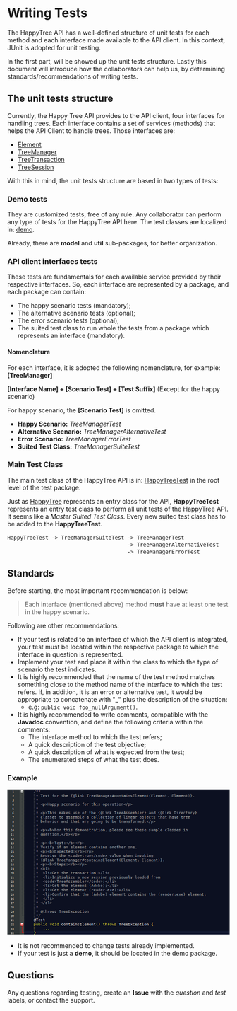 
# Writing Tests

The HappyTree API has a well-defined structure of unit tests for each
method and each interface made available to the API client. In this
context, JUnit is adopted for unit testing.

In the first part, will be showed up the unit tests structure. Lastly
this document will introduce how the collaborators can help us, by
determining standards/recommendations of writing tests.

## The unit tests structure

Currently, the Happy Tree API provides to the API client, four
interfaces for handling trees. Each interface contains a set of
services (methods) that helps the API Client to handle trees. Those
interfaces are:

* [Element](../../src/main/java/com/miuey/happytree/Element.java)
* [TreeManager](../../src/main/java/com/miuey/happytree/TreeManager.java)
* [TreeTransaction](../../src/main/java/com/miuey/happytree/TreeTransaction.java)
* [TreeSession](../../src/main/java/com/miuey/happytree/TreeSession.java)

With this in mind, the unit tests structure are based in two types of
tests:

### Demo tests

They are customized tests, free of any rule. Any collaborator can
perform any type of tests for the HappyTree API here. The test
classes are localized in: [demo](../../src/test/java/com/miuey/happytree/demo).

Already, there are **model** and **util** sub-packages, for better
organization.

### API client interfaces tests

These tests are fundamentals for each available service provided by
their respective interfaces. So, each interface are represented by
a package, and each package can contain:

* The happy scenario tests (mandatory);
* The alternative scenario tests (optional);
* The error scenario tests (optional);
* The suited test class to run whole the tests from a package which
 represents an interface (mandatory).

#### Nomenclature

For each interface, it is adopted the following nomenclature, for
example: **[TreeManager]**

**[Interface Name] + [Scenario Test] + [Test Suffix]** (Except for the happy scenario)

For happy scenario, the **[Scenario Test]** is omitted.

* **Happy Scenario:** *TreeManagerTest*
* **Alternative Scenario:** *TreeManagerAlternativeTest*
* **Error Scenario:** *TreeManagerErrorTest*
* **Suited Test Class:** *TreeManagerSuiteTest*

### Main Test Class

The main test class of the HappyTree API is in:
[HappyTreeTest](../../src/test/java/com/miuey/happytree/HappyTreeTest.java)
in the root level of the test package.

Just as [HappyTree](../../src/main/java/com/miuey/happytree/core/HappyTree.java)
represents an entry class for the API, **HappyTreeTest** represents
an entry test class to perform all unit tests of the HappyTree API.
It seems like a *Master Suited Test Class*. Every new suited test
class has to be added to the **HappyTreeTest**.

```
HappyTreeTest -> TreeManagerSuiteTest -> TreeManagerTest
                                      -> TreeManagerAlternativeTest
                                      -> TreeManagerErrorTest
```

## Standards

Before starting, the most important recommendation is below:

> Each interface (mentioned above) method **must** have at least one
test in the happy scenario.

Following are other recommendations:

* If your test is related to an interface of which the API client is
 integrated, your test must be located within the respective package
 to which the interface in question is represented.
* Implement your test and place it within the class to which the type
 of scenario the test indicates.
* It is highly recommended that the name of the test method matches
 something close to the method name of the interface to which the
 test refers. If, in addition, it is an error or alternative test, it
 would be appropriate to concatenate with "_" plus the description of
 the situation:
 	* e.g: <code>public void foo_nullArgument()</code>.
* It is highly recommended to write comments, compatible with the
 **Javadoc** convention, and define the following criteria within the
 comments:
 	* The interface method to which the test refers;
 	* A quick description of the test objective;
 	* A quick description of what is expected from the test;
 	* The enumerated steps of what the test does.
 	
### Example

<p align="center">
  <img alt="Example of a test comment" src="../resources/ex_unit_test_comment.png"/>
  </a>
</p>

* It is not recommended to change tests already implemented.
* If your test is just a **demo**, it should be located in the demo
package.

## Questions

Any questions regarding testing, create an **Issue** with the
*question* and *test* labels, or contact the support.

